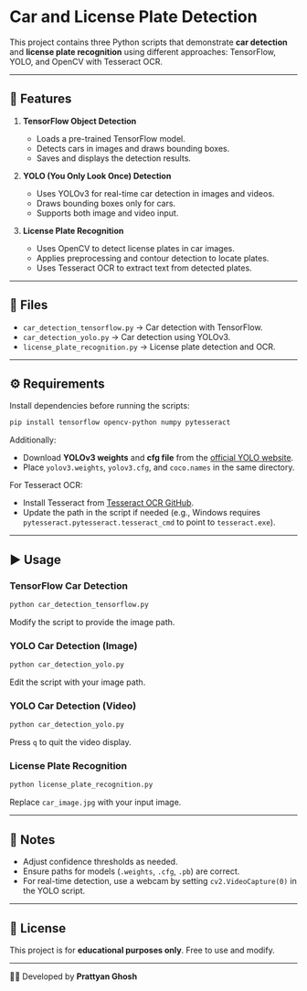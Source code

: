 # Car and License Plate Detection

This project contains three Python scripts that demonstrate **car detection** and **license plate recognition** using different approaches: TensorFlow, YOLO, and OpenCV with Tesseract OCR.

---

## 🚀 Features
1. **TensorFlow Object Detection**
   - Loads a pre-trained TensorFlow model.
   - Detects cars in images and draws bounding boxes.
   - Saves and displays the detection results.

2. **YOLO (You Only Look Once) Detection**
   - Uses YOLOv3 for real-time car detection in images and videos.
   - Draws bounding boxes only for cars.
   - Supports both image and video input.

3. **License Plate Recognition**
   - Uses OpenCV to detect license plates in car images.
   - Applies preprocessing and contour detection to locate plates.
   - Uses Tesseract OCR to extract text from detected plates.

---

## 📂 Files
- `car_detection_tensorflow.py` → Car detection with TensorFlow.
- `car_detection_yolo.py` → Car detection using YOLOv3.
- `license_plate_recognition.py` → License plate detection and OCR.

---

## ⚙️ Requirements
Install dependencies before running the scripts:

```bash
pip install tensorflow opencv-python numpy pytesseract
```

Additionally:
- Download **YOLOv3 weights** and **cfg file** from the [official YOLO website](https://pjreddie.com/darknet/yolo/).
- Place `yolov3.weights`, `yolov3.cfg`, and `coco.names` in the same directory.

For Tesseract OCR:
- Install Tesseract from [Tesseract OCR GitHub](https://github.com/tesseract-ocr/tesseract).
- Update the path in the script if needed (e.g., Windows requires `pytesseract.pytesseract.tesseract_cmd` to point to `tesseract.exe`).

---

## ▶️ Usage

### TensorFlow Car Detection
```bash
python car_detection_tensorflow.py
```
Modify the script to provide the image path.

### YOLO Car Detection (Image)
```bash
python car_detection_yolo.py
```
Edit the script with your image path.

### YOLO Car Detection (Video)
```bash
python car_detection_yolo.py
```
Press `q` to quit the video display.

### License Plate Recognition
```bash
python license_plate_recognition.py
```
Replace `car_image.jpg` with your input image.

---

## 📌 Notes
- Adjust confidence thresholds as needed.
- Ensure paths for models (`.weights`, `.cfg`, `.pb`) are correct.
- For real-time detection, use a webcam by setting `cv2.VideoCapture(0)` in the YOLO script.

---

## 📜 License
This project is for **educational purposes only**. Free to use and modify.

---

👨‍💻 Developed by **Prattyan Ghosh**
